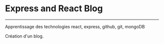# Express and React Blog

---
Apprentissage des technologies react, express, github, git, mongoDB

Création d'un blog.
